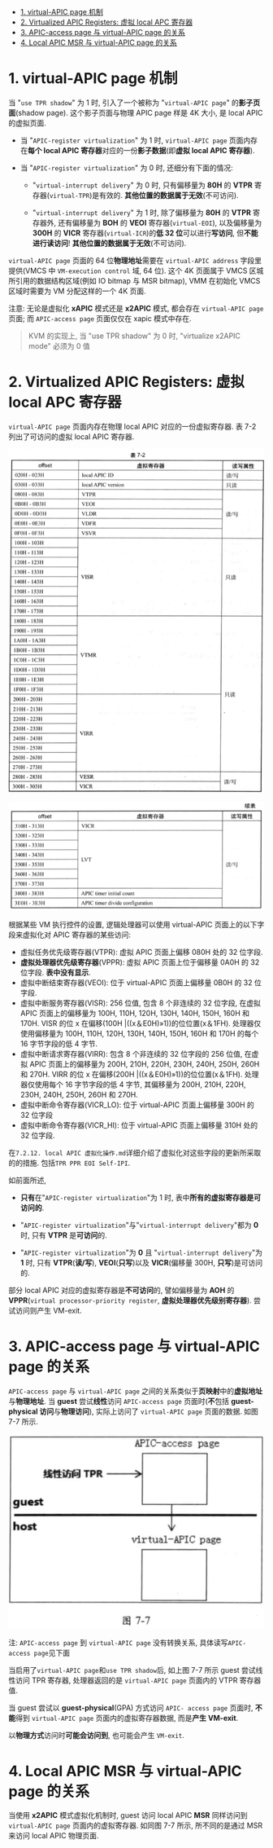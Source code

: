 
<!-- @import "[TOC]" {cmd="toc" depthFrom=1 depthTo=6 orderedList=false} -->

<!-- code_chunk_output -->

- [1. virtual-APIC page 机制](#1-virtual-apic-page-机制)
- [2. Virtualized APIC Registers: 虚拟 local APC 寄存器](#2-virtualized-apic-registers-虚拟-local-apc-寄存器)
- [3. APIC-access page 与 virtual-APIC page 的关系](#3-apic-access-page-与-virtual-apic-page-的关系)
- [4. Local APIC MSR 与 virtual-APIC page 的关系](#4-local-apic-msr-与-virtual-apic-page-的关系)

<!-- /code_chunk_output -->

# 1. virtual-APIC page 机制

当 "`use TPR shadow`" 为 1 时, 引入了一个被称为 "`virtual-APIC page`" 的**影子页面**(shadow page). 这个影子页面与物理 APIC page 样是 4K 大小, 是 local APIC 的虚拟页面.

* 当 "`APIC-register virtualization`" 为 1 时, `virtual-APIC page` 页面内存在**每个 local APIC 寄存器**对应的一份**影子数据**(即**虚拟 local APIC 寄存器**).

* 当 "`APIC-register virtualization`" 为 0 时, 还细分有下面的情况:

    * "`virtual-interrupt delivery`" 为 0 时, 只有偏移量为 **80H** 的 **VTPR** 寄存器(`virtual-TPR`)是有效的. **其他位置的数据属于无效**(不可访问).

    * "`virtual-interrupt delivery`" 为 1 时, 除了偏移量为 **80H** 的 **VTPR** 寄存器外, 还有偏移量为 **BOH** 的 **VEOI** 寄存器(`virtual-EOI`), 以及偏移量为 **300H** 的 **VICR** 寄存器(`virtual-ICR`)的**低 32 位**可以进行**写访问**, 但**不能进行读访问**! **其他位置的数据属于无效**(不可访问).

`virtual-APIC page` 页面的 64 位**物理地址**需要在 `virtual-APIC address` 字段里提供(VMCS 中 `VM-execution control` 域, 64 位). 这个 4K 页面属于 VMCS 区城所引用的数据结构区域(例如 IO bitmap 与 MSR  bitmap), VMM 在初始化 VMCS 区域时需要为 VM 分配这样的一个 4K 页面.

注意: 无论是虚拟化 **xAPIC** 模式还是 **x2APIC** 模式, 都会存在 `virtual-APIC page` 页面; 而 `APIC-access page` 页面仅仅在 xapic 模式中存在.

> KVM 的实现上, 当 "use TPR shadow" 为 0 时, "virtualize x2APIC mode" 必须为 0 值

# 2. Virtualized APIC Registers: 虚拟 local APC 寄存器

`virtual-APIC page` 页面内存在物理 local APIC 对应的一份虚拟寄存器. 表 7-2 列出了可访问的虚拟 local APIC 寄存器.

![2021-01-11-23-42-13.png](./images/2021-01-11-23-42-13.png)

![2021-01-11-23-42-45.png](./images/2021-01-11-23-42-45.png)

根据某些 VM 执行控件的设置, 逻辑处理器可以使用 virtual-APIC 页面上的以下字段来虚拟化对 APIC 寄存器的某些访问:

* 虚拟任务优先级寄存器(VTPR): 虚拟 APIC 页面上偏移 080H 处的 32 位字段.
* **虚拟处理器优先级寄存器**(VPPR): 虚拟 APIC 页面上位于偏移量 0A0H 的 32 位字段. **表中没有显示**.
* 虚拟中断结束寄存器(VEOI): 位于 virtual-APIC 页面上偏移量 0B0H 的 32 位字段.
* 虚拟中断服务寄存器(VISR): 256 位值, 包含 8 个非连续的 32 位字段, 在虚拟 APIC 页面上的偏移量为 100H, 110H, 120H, 130H, 140H, 150H, 160H 和 170H.  VISR 的位 x 在偏移(100H |((x＆E0H)»1))的位位置(x＆1FH). 处理器仅使用偏移量为 100H, 110H, 120H, 130H, 140H, 150H, 160H 和 170H 的每个 16 字节字段的低 4 字节.
* 虚拟中断请求寄存器(VIRR): 包含 8 个非连续的 32 位字段的 256 位值, 在虚拟 APIC 页面上的偏移量为 200H, 210H, 220H, 230H, 240H, 250H, 260H 和 270H.  VIRR 的位 x 在偏移(200H |((x＆E0H)»1))的位位置(x＆1FH). 处理器仅使用每个 16 字节字段的低 4 字节, 其偏移量为 200H, 210H, 220H, 230H, 240H, 250H, 260H 和 270H.
* 虚拟中断命令寄存器(VICR_LO): 位于 virtual-APIC 页面上偏移量 300H 的 32 位字段
* 虚拟中断命令寄存器(VICR_HI): 位于 virtual-APIC 页面上偏移量 310H 处的 32 位字段.

在`7.2.12. local APIC 虚拟化操作.md`详细介绍了虚拟化对这些字段的更新所采取的的措施. 包括`TPR PPR EOI Self-IPI`.

如前面所述,

* **只有**在"`APIC-register virtualization`"为 1 时, 表中**所有的虚拟寄存器是可访问的**.

* "`APIC-register virtualization`"与"`virtual-interrupt delivery`"都为 **0** 时, 只有 **VTPR** 是**可访问**的.

* "`APIC-register virtualization`"为 **0** 且 "`virtual-interrupt delivery`"为 **1** 时, 只有 **VTPR**(**读/写**), **VEOI**(**只写**)以及 **VICR**(偏移量 300H, **只写**)是可访问的.

部分 local APIC 对应的虚拟寄存器是**不可访问**的, 譬如偏移量为 **AOH** 的 **VPPR**(`virtual processor-priority register`, **虚拟处理器优先级别寄存器**). 尝试访问则产生 VM-exit.

# 3. APIC-access page 与 virtual-APIC page 的关系

`APIC-access page` 与 `virtual-APIC page` 之间的关系类似于**页映射**中的**虚拟地址**与**物理地址**. 当 **guest** 尝试**线性**访问 `APIC-access page` 页面时(**不**包括 **guest-physical 访问**与**物理访问**), 实际上访问了 `virtual-APIC page` 页面的数据. 如图 7-7 所示.

![2021-01-03-13-49-02.png](./images/2021-01-03-13-49-02.png)

注: `APIC-access page` 到 `virtual-APIC page` 没有转换关系, 具体读写`APIC-access page`见下面

当启用了`virtual-APIC page`和`use TPR shadow`后, 如上图 7-7 所示 guest 尝试线性访问 TPR 寄存器, 处理器返回的是 `virtual-APIC page` 页面内的 VTPR 寄存器值.

当 guest 尝试以 **guest-physical**(GPA) 方式访问 `APIC- access page` 页面时, **不能**得到 `virtual-APIC page` 页面内的虚拟寄存器数据, 而是**产生 VM-exit**.

以**物理方式**访问时**可能会访问到**, 也可能会产生 `VM-exit`.

# 4. Local APIC MSR 与 virtual-APIC page 的关系

当使用 **x2APIC** 模式虚拟化机制时, guest 访问 local APIC **MSR** 同样访问到 `virtual-APIC page` 页面内的虚拟寄存器. 如同图 7-7 所示, 所不同的是通过 MSR 来访问 local APIC 物理页面.

